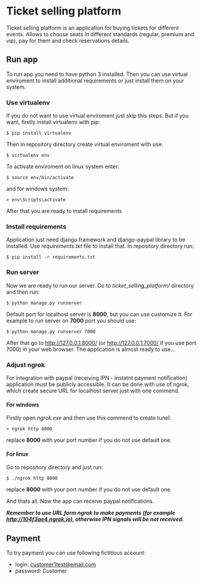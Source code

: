 # Ticket selling platform
Ticket selling platform is an application for buying tickets for different events. Allows to choose seats in different standards (regular, premium and vip), pay for them and check reservations details. 

## Run app
To run app you need to have python 3 installed. Then you can use virtual enviroment to install additional requirements or just install them on your system. 

### Use virtualenv
If you do not want to use virtual enviroment just skip this steps.
But if you want, firstly install virtualenv with pip:
```
$ pip install virtualenv
```
Then in repository directory create virtual enviroment with use:
```
$ virtualenv env
```
To activate enviroment on linux system enter:
```
$ source env/bin/activate
```
and for windows system:
```
> env\Scripts\activate
```
After that you are ready to install requirements

### Install requirements
Application just need django framework and django-paypal library to be installed. Use *requirements.txt* file to install that. In repository directory run:
```
$ pip install -r requirements.txt
```

### Run server
Now we are ready to run our server. Go to *ticket_selling_platform/* directory and then run:
```
$ python manage.py runserver
```
Default port for localhost server is **8000**, but you can use customize it. For example to run server on **7000** port you should use:
```
$ python manage.py runserver 7000
```

After that go to http://127.0.0.1:8000/ (or http://127.0.0.1:7000/ if you use port 7000) in your web browser. The application is almost ready to use...

### Adjust ngrok
For integration with paypal (receiving IPN - instatnt payment notification) application must be publicly accessible. It can be done with use of ngrok, which create secure URL for localhost server just with one commend.

#### For windows
Firstly open *ngrok.exe* and then use this commend to create tunel:
```
> ngrok http 8000
```
replace **8000** with your port number if you do not use default one.

#### For linux
Go to repository directory and just run:
```
$ ./ngrok http 8000
```
replace **8000** with your port number if you do not use default one.

And thats all. Now the app can receive paypal notifications.

***Remember to use URL form ngrok to make payments (for example http://104f3ae4.ngrok.io), otherwise IPN signals will be not received.***

## Payment 
To try payment you can use following fictitious account:
* login:
customer1test@email.com
* password:
Customer
